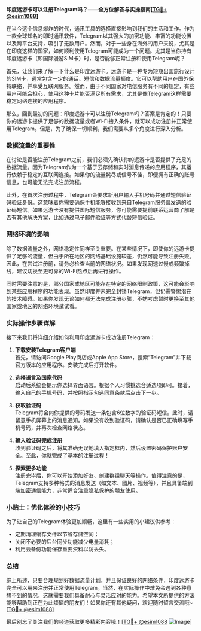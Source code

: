 **印度远游卡可以注册Telegram吗？——全方位解答与实操指南[[TG💪+ @esim1088](https://t.me/s/esim1088)]**

在当今这个信息爆炸的时代，通讯工具的选择直接影响到我们的生活和工作。作为一款全球知名的即时通讯软件，Telegram以其强大的加密功能、丰富的功能设置以及跨平台支持，吸引了无数用户。然而，对于一些身在海外的用户来说，尤其是在印度这样的国家，如何顺利使用Telegram可能成为一个问题。尤其是当你持有印度远游卡（即国际漫游SIM卡）时，是否能够正常注册和使用Telegram呢？

首先，让我们来了解一下什么是印度远游卡。远游卡是一种专为短期出国旅行设计的SIM卡，通常包含一定的通话、短信和数据流量额度。它可以帮助用户在国外保持联络，并享受互联网服务。然而，由于不同国家对电信服务有不同的规定，有些用户可能会担心，使用这种卡片能否满足所有需求，尤其是像Telegram这样需要稳定网络连接的应用程序。

那么，回到最初的问题：印度远游卡可以注册Telegram吗？答案是肯定的！只要你的远游卡提供了足够的数据流量或者Wi-Fi接入条件，就可以成功注册并正常使用Telegram。但是，为了确保一切顺利，我们需要从多个角度进行深入分析。

### 数据流量的重要性

在讨论是否能注册Telegram之前，我们必须先确认你的远游卡是否提供了充足的数据流量。因为Telegram作为一个基于云存储和实时消息传递的应用程序，其运行依赖于稳定的互联网连接。如果你的流量耗尽或信号不佳，即便拥有正确的账号信息，也可能无法完成注册流程。

此外，在首次注册过程中，Telegram会要求新用户输入手机号码并通过短信验证码验证身份。这意味着你需要确保手机能够接收到来自Telegram服务器发送的验证码短信。如果远游卡没有提供国际短信服务，你可能需要提前联系运营商了解是否有其他解决方案，比如通过电子邮件验证等方式代替短信验证。

### 网络环境的影响

除了数据流量之外，网络稳定性同样至关重要。在某些情况下，即使你的远游卡提供了足够的流量，但由于所在地区的网络基础设施较差，仍然可能导致注册失败。因此，在尝试注册前，请务必检查当前的网络状况。如果发现网速过慢或频繁掉线，建议切换至更可靠的Wi-Fi热点后再进行操作。

同时需要注意的是，部分国家或地区可能存在特定的网络限制政策，这可能会影响到某些应用程序的功能表现。虽然印度并未完全封锁Telegram，但仍需警惕潜在的技术障碍。如果你发现无论如何都无法完成注册步骤，不妨考虑暂时更换至其他国家或地区的网络环境试试看。

### 实际操作步骤详解

接下来我们将详细介绍如何利用印度远游卡成功注册Telegram：

1. **下载安装Telegram客户端**  
   首先，请访问Google Play商店或Apple App Store，搜索“Telegram”并下载官方版本的应用程序。安装完成后打开软件。

2. **选择语言及国家代码**  
   启动后系统会提示你选择界面语言。根据个人习惯挑选合适选项即可。接着，输入自己的手机号码，并按照指示勾选同意条款后点击下一步。

3. **获取验证码**  
   Telegram将会向你提供的号码发送一条包含6位数字的验证码短信。此时，请留意手机屏幕上的消息通知。如果没有收到验证码，请确认是否已正确填写手机号码，并再次检查网络状态。

4. **输入验证码完成注册**  
   收到验证码之后，将其准确无误地填入指定框内，然后设置密码保护账户安全。至此，你就完成了基本的注册过程！

5. **探索更多功能**  
   注册完毕后，你可以开始添加好友、创建群组聊天等操作。值得注意的是，Telegram支持多种格式的消息发送（如文本、图片、视频等），并且具备端到端加密通信能力，非常适合注重隐私保护的朋友使用。

### 小贴士：优化体验的小技巧

为了让自己的Telegram体验更加顺畅，这里有一些实用的小建议供参考：

- 定期清理缓存文件以节省存储空间；
- 关闭不必要的后台同步功能减少电量消耗；
- 利用云备份功能保存重要资料以防丢失。

### 总结

综上所述，只要合理规划好数据流量计划，并且保证良好的网络条件，印度远游卡完全可以用来注册并正常使用Telegram。当然，在实际操作中难免会遇到各种意想不到的情况，这就需要我们具备耐心与灵活应对的能力。希望本文所提供的方法能够帮助到正在为此烦恼的朋友们！如果你还有其他疑问，欢迎随时留言交流哦~ [[TG💪+ @esim1088](https://t.me/s/esim1088)]

最后别忘了关注我们的频道获取更多精彩内容哦！[[TG💪+ @esim1088](https://t.me/s/esim1088) ![Image](https://i.postimg.cc/4NQfJmqS/Snipaste-2025-05-13-00-14-12.png)]